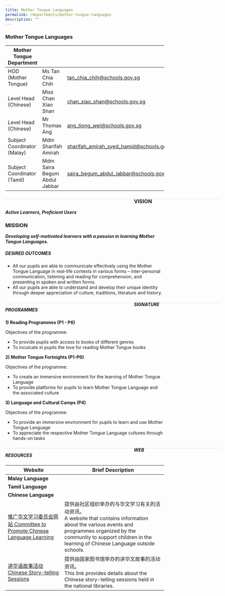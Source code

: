 ```yaml
---
title: Mother Tongue Languages
permalink: /departments/mother-tongue-languages
description: ""
---
```

### Mother Tongue Languages

| Mother Tongue Department |  | |
| -------- | -------- | -------- |
| HOD (Mother Tongue) | Ms Tan Chia Chih | tan_chia_chih@schools.gov.sg |
| Level Head (Chinese) | Miss Chan Xiao Shan | chan_xiao_shan@schools.gov.sg |
| Level Head (Chinese) | Mr Thomas Ang | ang_tiong_wei@schools.gov.sg |
| Subject Coordinator (Malay) | Mdm Sharifah Amirah | sharifah_amirah_syed_hamid@schools.gov.sg |
| Subject Coordinator (Tamil) | Mdm Saira Begum Abdul Jabbar | saira_begum_abdul_jabbar@schools.gov.sg | 


<div style="line-height: 19.6px; width: 408px; float: left;"><div style="margin-top: 8px; margin-bottom: 8px; line-height: 19.6px; width: 680px; border-bottom: 1px dashed rgb(204, 204, 204); height: 1px; clear: both;"></div></div>


### VISION
***Active Learners, Proficient Users***

### MISSION
***Developing self-motivated learners with a passion in learning Mother Tongue Languages.***

##### DESIRED OUTCOMES

* All our pupils are able to communicate effectively using the Mother Tongue Language in real-life contexts in various forms – inter-personal communication, listening and reading for comprehension, and presenting in spoken and written forms.
* All our pupils are able to understand and develop their unique identity through deeper appreciation of culture, traditions, literature and history.

<div style="line-height: 19.6px; width: 408px; float: left;"><div style="margin-top: 8px; margin-bottom: 8px; line-height: 19.6px; width: 680px; border-bottom: 1px dashed rgb(204, 204, 204); height: 1px; clear: both;"></div></div>

##### SIGNATURE PROGRAMMES

**1) Reading Programmes (P1 - P6)**

Objectives of the programme:
* To provide pupils with access to books of different genres
* To inculcate in pupils the love for reading Mother Tongue books

**2) Mother Tongue Fortnights (P1-P6)**

Objectives of the programme:
* To create an immersive environment for the learning of Mother Tongue Language
* To provide platforms for pupils to learn Mother Tongue Language and the associated culture

**3) Language and Cultural Camps (P4)**

Objectives of the programme:
* To provide an immersive environment for pupils to learn and use Mother Tongue Language
* To appreciate the respective Mother Tongue Language cultures through hands-on tasks

<div style="line-height: 19.6px; width: 408px; float: left;"><div style="margin-top: 8px; margin-bottom: 8px; line-height: 19.6px; width: 680px; border-bottom: 1px dashed rgb(204, 204, 204); height: 1px; clear: both;"></div></div>

##### WEB RESOURCES

| Website |	Brief Description |
| -------- | -------- | 
| **Malay Language** |  |
| **Tamil Language** | |
| **Chinese Language** | |
| [推广华文学习委员会网站 Committee to Promote Chinese Language Learning](https://www.cpcll.sg/) | 提供由社区组织举办的与华文学习有关的活动资讯。<br> A website that contains information about the various events and programmes organized by the community to support children in the learning of Chinese Language outside schools. | 
| [讲华语故事活动 Chinese Story-telling Sessions](https://www.nlb.gov.sg/golibrary/programme/Story-telling%20~2Fcrafts.aspx) | 提供由国家图书馆举办的讲华文故事的活动资讯。<br> This link provides details about the Chinese story-telling sessions held in the national libraries. |